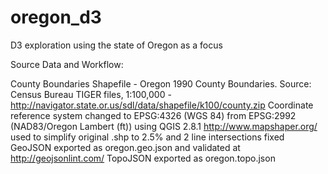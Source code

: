 # oregon_d3
D3 exploration using the state of Oregon as a focus

Source Data and Workflow:

County Boundaries Shapefile - Oregon	1990 County Boundaries. Source: Census Bureau TIGER files, 1:100,000 - http://navigator.state.or.us/sdl/data/shapefile/k100/county.zip
Coordinate reference system changed to EPSG:4326 (WGS 84) from EPSG:2992 (NAD83/Oregon Lambert (ft)) using QGIS 2.8.1
http://www.mapshaper.org/ used to simplify original .shp to 2.5% and 2 line intersections fixed
GeoJSON exported as oregon.geo.json and validated at http://geojsonlint.com/
TopoJSON exported as oregon.topo.json


